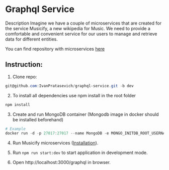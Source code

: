 # Graphql Service
Description
Imagine we have a couple of microservices that are created for the service Musicify, a new wikipedia for Music. We need to provide a comfortable and convenient service   for our users to manage and retrieve data for different entities.  

You can find repository with microservices [here](https://github.com/rolling-scopes-school/node-graphql-service)  

## Instruction:
1. Clone repo:
 ``` powershell 
git@github.com:IvanPratasevich/graphql-service.git -b dev 
```
2. To install all dependencies use npm install in the root folder
``` powershell 
npm install
```
3. Create and run MongoDB container (Mongodb image in docker should be installed beforehand)   
``` powershell
# Example
docker run -d -p 27017:27017 --name MongoDB -e MONGO_INITDB_ROOT_USERNAME=mongoadmin -e MONGO_INITDB_ROOT_PASSWORD=secret mongo:latest
```
4. Run Musicify microservices ([Installation](https://github.com/rolling-scopes-school/node-graphql-service#installation)).  

5. Run ```npm run start:dev``` to start application in development mode. 

6. Open http://localhost:3000/graphql in browser.

